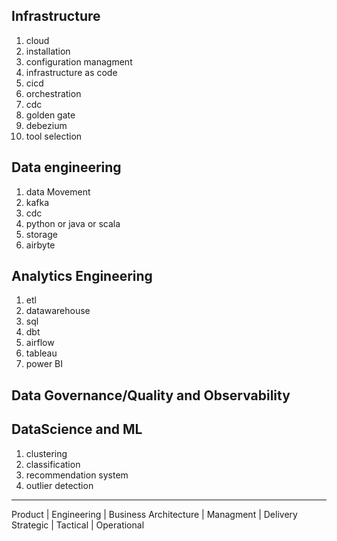Infrastructure
------------
1. cloud
1. installation
1. configuration managment 
1. infrastructure as code
1. cicd 
1. orchestration 
1. cdc 
1. golden gate
1. debezium
1. tool selection 

Data engineering 
------------
1. data Movement 
1. kafka 
1. cdc 
1. python or java or scala
1. storage 
1. airbyte

Analytics Engineering 
------------
1. etl 
1. datawarehouse
1. sql
1. dbt 
1. airflow
1. tableau 
1. power BI

Data Governance/Quality and Observability
-----------

DataScience and ML
-----------
1. clustering 
1. classification
1. recommendation system 
1. outlier detection



_____________

Product | Engineering | Business 
Architecture | Managment | Delivery 
Strategic | Tactical | Operational

